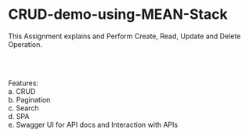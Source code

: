 # CRUD-demo-using-MEAN-Stack
This Assignment explains  and Perform Create, Read, Update and Delete Operation.

<br>
<br>

Features: <br>
a. CRUD  <br>
b. Pagination  <br>
c. Search <br>
d. SPA <br>
e. Swagger UI for API docs and Interaction with APIs <br> <br>

